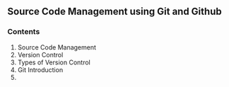 ## Source Code Management using Git and Github

### Contents

1. Source Code Management
2. Version Control
3. Types of Version Control
4. Git Introduction
5. 
